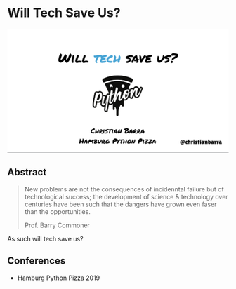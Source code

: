 # Will Tech Save Us?

![image](/will-tech-save-us/page.png)

## Abstract

> New problems are not the consequences of incidenntal failure but of technological success;
> the development of science & technology over centuries have been such that the dangers have grown even faser than the opportunities.
>
> Prof. Barry Commoner

As such will tech save us?

## Conferences

- Hamburg Python Pizza 2019
